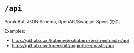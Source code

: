 # `/api`

PorotoBuf, JSON Schema, OpenAPI/Swagger Specs 文件。

Examples:

* https://github.com/kubernetes/kubernetes/tree/master/api
* https://github.com/openshift/origin/tree/master/api
